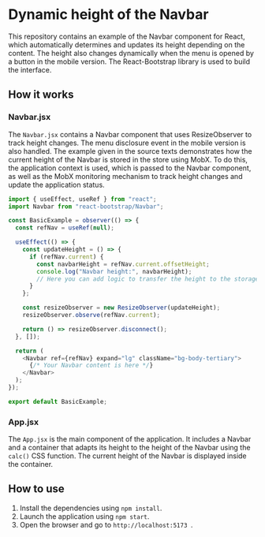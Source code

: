 # Dynamic height of the Navbar

This repository contains an example of the Navbar component for React, which automatically determines and updates its height depending on the content. The height also changes dynamically when the menu is opened by a button in the mobile version. The React-Bootstrap library is used to build the interface.

## How it works

### Navbar.jsx

The `Navbar.jsx` contains a Navbar component that uses ResizeObserver to track height changes. The menu disclosure event in the mobile version is also handled.
The example given in the source texts demonstrates how the current height of the Navbar is stored in the store using MobX. To do this, the application context is used, which is passed to the Navbar component, as well as the MobX monitoring mechanism to track height changes and update the application status.

```javascript
import { useEffect, useRef } from "react";
import Navbar from "react-bootstrap/Navbar";

const BasicExample = observer(() => {
  const refNav = useRef(null);

  useEffect(() => {
    const updateHeight = () => {
      if (refNav.current) {
        const navbarHeight = refNav.current.offsetHeight;
        console.log("Navbar height:", navbarHeight);
        // Here you can add logic to transfer the height to the storage or use it at your discretion
      }
    };

    const resizeObserver = new ResizeObserver(updateHeight);
    resizeObserver.observe(refNav.current);

    return () => resizeObserver.disconnect();
  }, []);

  return (
    <Navbar ref={refNav} expand="lg" className="bg-body-tertiary">
      {/* Your Navbar content is here */}
    </Navbar>
  );
});

export default BasicExample;
```

### App.jsx

The `App.jsx` is the main component of the application. It includes a Navbar and a container that adapts its height to the height of the Navbar using the `calc()` CSS function. The current height of the Navbar is displayed inside the container.

## How to use

1. Install the dependencies using `npm install`.
2. Launch the application using `npm start`.
3. Open the browser and go to `http://localhost:5173 `.
